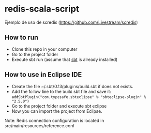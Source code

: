 redis-scala-script
==================

Ejemplo de uso de scredis (https://github.com/Livestream/scredis)

## How to run
* Clone this repo in your computer
* Go to the project folder
* Execute sbt run (assume that [sbt](http://www.scala-sbt.org/release/tutorial/Installing-sbt-on-Linux.html) is already installed)

## How to use in Eclipse IDE
* Create the file ~/.sbt/0.13/plugins/build.sbt if does not exists.
* Add the follow line to the build.sbt file and save it: ```addSbtPlugin("com.typesafe.sbteclipse" % "sbteclipse-plugin" % "2.5.0") ```
* Go to the project folder and execute sbt eclipse
* Now you can import the project from Eclipse.

Note: Redis connection configuration is located in src/main/resources/reference.conf
